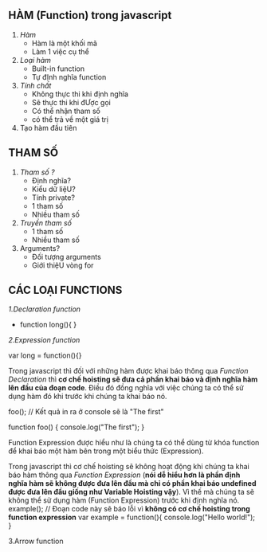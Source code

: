 ## HÀM (Function) trong javascript
1. *Hàm*
   - Hàm là một khối mã
   - Làm 1 việc cụ thể
2. *Loại hàm*
   - Built-in function
   - Tự đỊnh nghĩa function
3. *Tính chất*
   - Không thực thi khi định nghĩa
   - Sẽ thực thi khi đƯợc gọi
   - Có thể nhận tham số 
   - có thể trả về một giá trị
4. Tạo hàm đầu tiên

## THAM SỐ
1. *Tham số ?*
   - Định nghĩa?
   - Kiểu dữ liệU?
   - Tính private?
   - 1 tham số 
   - Nhiều tham số
2. *Truyền tham số*
   - 1 tham số
   - Nhiều tham số 
3. Arguments?
   - Đối tượng arguments
   - Giới thiệU vòng for 

## CÁC LOẠI FUNCTIONS
*1.Declaration function*

- function long(){
}
<!-- Declaration function bắt đầu bằng function và có tên , nếu không có tên thì không phải -->


*2.Expression function*

var long = function(){}
<!-- Ông này thì xuất hiện toán tử gáN -->
<!-- Expression thì không cần đặt tên. CHúng ta có thể đặt tên trong những trường hợp mà cần đọc code cho dễ nhận dạng rõ ràng -->

Trong javascript thì đối với những hàm được khai báo thông qua *Function Declaration* thì **cơ chế hoisting sẽ đưa cả phần khai báo và định nghĩa hàm lên đầu của đoạn code**. Điều đó đồng nghĩa với việc chúng ta có thể sử dụng hàm đó khi trước khi chúng ta khai báo nó.

foo(); // Kết quả in ra ở console sẽ là "The first"

function foo() {
  console.log("The first");
}

Function Expression được hiểu như là chúng ta có thể dùng từ khóa function để khai báo một hàm bên trong một biểu thức (Expression).


Trong javascript thì cơ chế hoisting sẽ không hoạt động khi chúng ta khai báo hàm thông qua *Function Expression* (**nói dễ hiểu hơn là phần định nghĩa hàm sẽ không được đưa lên đầu mà chỉ có phần khai báo undefined được đưa lên đầu giống như Variable Hoisting vậy**). Vì thế mà chúng ta sẽ không thể sử dụng hàm (Function Expression) trước khi định nghĩa nó.
example(); // Đoạn code này sẽ báo lỗi vì **không có cơ chế hoisting trong function expression**
var example = function(){
   console.log("Hello world!");
}

3.Arrow function

